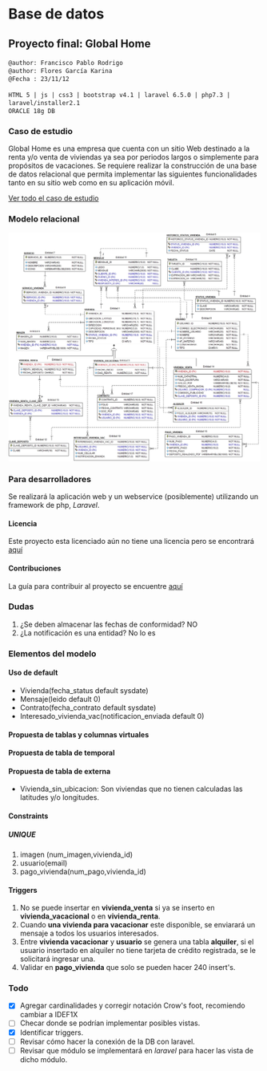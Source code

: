 # Base de datos

## Proyecto final: Global Home

```shell
@author: Francisco Pablo Rodrigo
@author: Flores García Karina
@Fecha : 23/11/12

HTML 5 | js | css3 | bootstrap v4.1 | laravel 6.5.0 | php7.3 | laravel/installer2.1
ORACLE 18g DB
```

### Caso de estudio

Global Home es una empresa que cuenta con un sitio Web destinado a la renta y/o venta de viviendas ya sea por periodos largos o simplemente para propósitos de vacaciones. Se requiere realizar la construcción de una base de datos relacional que permita implementar las siguientes funcionalidades tanto en su sitio web como en su aplicación móvil.

[Ver todo el caso de estudio](CASOESTUDIO.md)

### Modelo relacional

![modelo](docs/global_home.jpg)

### Para desarrolladores

Se realizará la aplicación web y un webservice (posiblemente) utilizando un framework de php, *Laravel*.

#### Licencia

Este proyecto esta licenciado aún no tiene una licencia pero se encontrará  [aquí](../LICENSE.md)

#### Contribuciones

La guía para contribuir al proyecto se encuentre [aquí](../CONTRIBUTING)

### Dudas

1. ¿Se deben almacenar las fechas de conformidad? NO
2. ¿La notificación es una entidad? No lo es

### Elementos del modelo

#### Uso de default

* Vivienda(fecha_status default sysdate)
* Mensaje(leido default 0)
* Contrato(fecha_contrato default sysdate)
* Interesado_vivienda_vac(notificacion_enviada default 0)

#### Propuesta de tablas y columnas virtuales

#### Propuesta de tabla de temporal

#### Propuesta de tabla de externa

* Vivienda_sin_ubicacion: Son viviendas que no tienen calculadas las latitudes y/o longitudes.

#### Constraints

##### UNIQUE

1. imagen (num_imagen,vivienda_id)
2. usuario(email)
3. pago_vivienda(num_pago,vivienda_id)

#### Triggers

1. No se puede insertar en **vivienda_venta** si ya se inserto en **vivienda_vacacional** o en **vivienda_renta**.
2. Cuando **una vivienda para vacacionar** este disponible, se enviarará un mensaje a todos los usuarios interesados.
3. Entre **vivienda vacacionar** y **usuario** se genera una tabla **alquiler**, si el usuario insertado en alquiler no tiene tarjeta de crédito registrada, se le solicitará ingresar una.
4. Validar en **pago_vivienda** que solo se pueden hacer 240 insert's.

### Todo

* [x] Agregar cardinalidades y corregir notación Crow's foot, recomiendo cambiar a IDEF1X
* [ ] Checar donde se podrían implementar posibles vistas.
* [x] Identificar triggers.
* [ ] Revisar cómo hacer la conexión de la DB con laravel.
* [ ] Revisar que módulo se implementará en *laravel* para hacer las vista de dicho módulo.
